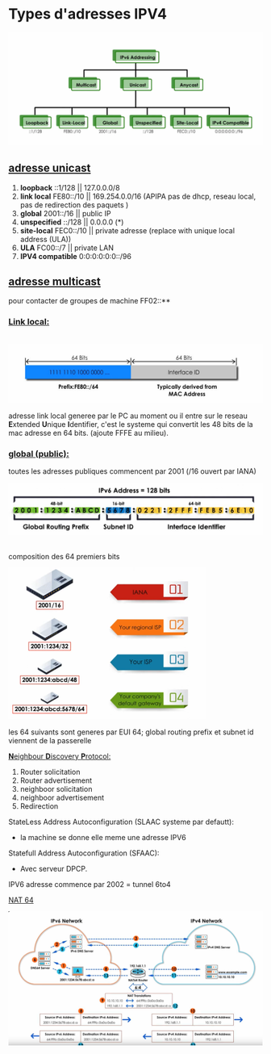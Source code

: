 <link rel="stylesheet" href="./style.css" ></link>

# Types d'adresses IPV4 #

![image](./images/ipv6-adressing.png)

## <u>adresse unicast</u>  ##

1) **loopback** ::1/128 || 127.0.0.0/8
2) **link local**  FE80::/10 || 169.254.0.0/16 (APIPA pas de dhcp, reseau local, pas de redirection des paquets )
3) **global** 2001::/16 || public IP
4) **unspecified** ::/128 || 0.0.0.0 (*)
5) **site-local**  FEC0::/10 || private adresse (replace with unique local address (ULA))
6) **ULA** FC00::/7 || private LAN
7) **IPV4 compatible** 0:0:0:0:0:0::/96 

## <u>adresse multicast</u> ##   

pour contacter de groupes de machine FF02::**

### <u>Link local:</u> ###
&nbsp;
![image](./images/link-local-address.png)

adresse link local generee par le PC au moment ou il entre sur le reseau <br/>
**E**xtended **U**nique **I**dentifier, c'est le systeme qui convertit les 48 bits de la mac adresse en 64 bits. (ajoute FFFE au milieu).   

### <u>global (public):</u> ### 
toutes les adresses publiques commencent par 2001 (/16 ouvert par IANA) 

![image](./images/global-address.png)
&nbsp;

<p class="txt-center">composition des 64 premiers bits<p>
<img src="./images/64-first-bit-global-address.png" class="img-center" height="300px">
&nbsp;

les 64 suivants sont generes par EUI 64;
global routing prefix et subnet id viennent de la passerelle

<u>**N**eighbour **D**iscovery **P**rotocol:</u>

1. Router solicitation
2. Router advertisement
3. neighboor solicitation
4. neighboor advertisement
5. Redirection


StateLess Address Autoconfiguration (SLAAC systeme par defautt): <br/>
- la machine se donne elle meme une adresse IPV6

Statefull Address Autoconfiguration (SFAAC):
- Avec serveur DPCP.

IPV6 adresse commence par 2002 = tunnel 6to4


<u>NAT 64</u>

<img src="./images/nat64.png">